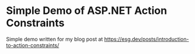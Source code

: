 # Simple Demo of ASP.NET Action Constraints

Simple demo written for my blog post at https://esg.dev/posts/introduction-to-action-constraints/
